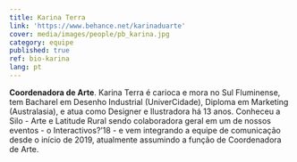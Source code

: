 ```yaml
---
title: Karina Terra
link: 'https://www.behance.net/karinaduarte'
cover: media/images/people/pb_karina.jpg
category: equipe
published: true
ref: bio-karina
lang: pt
---
```

**Coordenadora de Arte**. Karina Terra é carioca e mora no Sul Fluminense, tem Bacharel em Desenho Industrial (UniverCidade), Diploma em Marketing (Australasia), e atua como Designer e Ilustradora há 13 anos. Conheceu a Silo - Arte e Latitude Rural sendo colaboradora geral em um de nossos eventos - o Interactivos?’18 - e vem integrando a equipe de comunicação desde o início de 2019, atualmente assumindo a função de Coordenadora de Arte.
